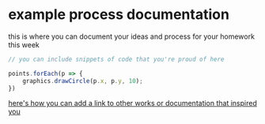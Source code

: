 # example process documentation

this is where you can document your ideas and process for your homework this week

```typescript
// you can include snippets of code that you're proud of here

points.forEach(p => {
    graphics.drawCircle(p.x, p.y, 10);
})
```

[here's how you can add a link to other works or documentation that inspired you]()
